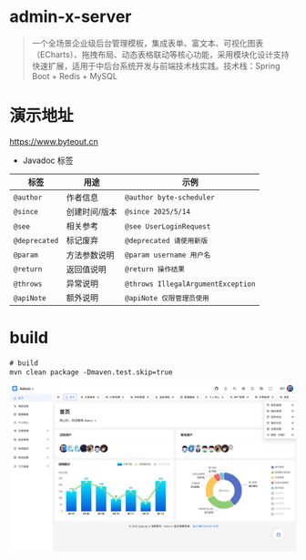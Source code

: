 # admin-x-server

>一个全场景企业级后台管理模板，集成表单、富文本、可视化图表（ECharts）、拖拽布局、动态表格联动等核心功能，采用模块化设计支持快速扩展，适用于中后台系统开发与前端技术栈实践。技术栈：Spring Boot + Redis + MySQL

# 演示地址
https://www.byteout.cn

- Javadoc 标签

| 标签            | 用途      | 示例                                 |
|---------------|---------|------------------------------------|
| `@author`     | 作者信息    | `@author byte-scheduler`           |
| `@since`      | 创建时间/版本 | `@since 2025/5/14`                 |
| `@see`        | 相关参考	   | `@see UserLoginRequest`            |
| `@deprecated` | 标记废弃	   | `@deprecated 请使用新版`                |
| `@param`      | 方法参数说明	 | `@param username 用户名`              |
| `@return`     | 返回值说明	  | `@return 操作结果`                     |
| `@throws`     | 异常说明	   | `@throws IllegalArgumentException` |
| `@apiNote`    | 额外说明	   | `@apiNote 仅限管理员使用`                 |

# build
```shell
# build
mvn clean package -Dmaven.test.skip=true
```
![dashboard.png](docs/dashboard.png)
